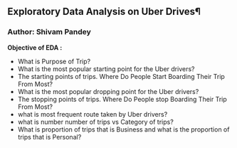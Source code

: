 ## Exploratory Data Analysis on Uber Drives¶

### Author: Shivam Pandey

 **Objective of EDA :**

- What is Purpose of Trip?
- What is the most popular starting point for the Uber drivers?
- The starting points of trips. Where Do People Start Boarding Their Trip From Most?
- What is the most popular dropping point for the Uber drivers?
- The stopping points of trips. Where Do People stop Boarding Their Trip From Most?
- what is most frequent route taken by Uber drivers?
- what is number number of trips vs Category of trips?
- What is proportion of trips that is Business and what is the proportion of trips that is Personal?